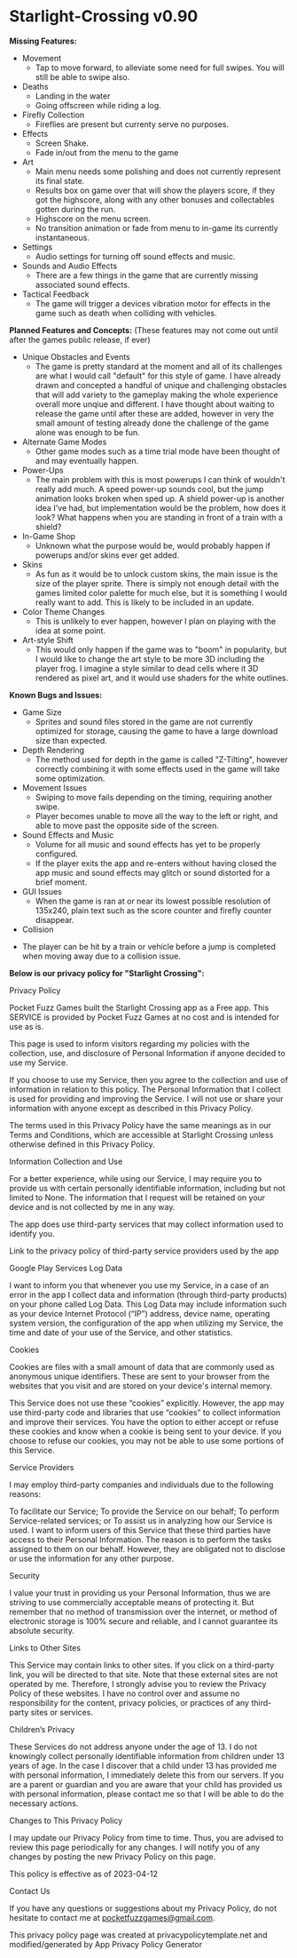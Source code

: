 # Starlight-Crossing v0.90
**Missing Features:**
* Movement
  - Tap to move forward, to alleviate some need for full swipes. You will still be able to swipe also.
* Deaths
  - Landing in the water
  - Going offscreen while riding a log.
* Firefly Collection
  - Fireflies are present but currenty serve no purposes.
* Effects
  - Screen Shake.
  - Fade in/out from the menu to the game
* Art
  - Main menu needs some polishing and does not currently represent its final state.
  - Results box on game over that will show the players score, if they got the highscore, along with any other bonuses and collectables gotten during the run.
  - Highscore on the menu screen.
  - No transition animation or fade from menu to in-game its currently instantaneous.
* Settings
  - Audio settings for turning off sound effects and music.
* Sounds and Audio Effects 
  - There are a few things in the game that are currently missing associated sound effects.
* Tactical Feedback
  - The game will trigger a devices vibration motor for effects in the game such as death when colliding with vehicles.
  
**Planned Features and Concepts:**
(These features  may not come out until after the games public release, if ever)
* Unique Obstacles and Events
  - The game is pretty standard at the moment and all of its challenges are what I would call "default" for this style of game. I have already drawn and concepted a handful of unique and challenging obstacles that will add variety to the gameplay making the whole experience overall more unqiue and different. I have thought about waiting to release the game until after these are added, however in very the small amount of testing already done the challenge of the game alone was enough to be fun.
* Alternate Game Modes
  - Other game modes such as a time trial mode have been thought of and may eventually happen.
* Power-Ups
  - The main problem with this is most powerups I can think of wouldn't really add much. A speed power-up sounds cool, but the jump animation looks broken when sped up. A shield power-up is another idea I've had, but implementation would be the problem, how does it look? What happens when you are standing in front of a train with a shield?
* In-Game Shop
  - Unknown what the purpose would be, would probably happen if powerups and/or skins ever get added.
* Skins
  - As fun as it would be to unlock custom skins, the main issue is the size of the player sprite. There is simply not enough detail with the games limited color palette for much else, but it is something I would really want to add. This is likely to be included in an update.
* Color Theme Changes
  - This is unlikely to ever happen, however I plan on playing with the idea at some point.
* Art-style Shift
  - This would only happen if the game was to "boom" in popularity, but I would like to change the art style to be more 3D including the player frog. I imagine a style similar to dead cells where it 3D rendered as pixel art, and it would use shaders for the white outlines.

**Known Bugs and Issues:**
* Game Size
  - Sprites and sound files stored in the game are not currently optimized for storage, causing the game to have a large download size than expected.
* Depth Rendering
  - The method used for depth in the game is called "Z-Tilting", however correctly combining it with some effects used in the game will take some optimization.
* Movement Issues
  - Swiping to move fails depending on the timing, requiring another swipe.
  - Player becomes unable to move all the way to the left or right, and able to move past the opposite side of the screen.
* Sound Effects and Music
  - Volume for all music and sound effects has yet to be properly configured.
  - If the player exits the app and re-enters without having closed the app music and sound effects may glitch or sound distorted for a brief moment.
* GUI Issues
  - When the game is ran at or near its lowest possible resolution of 135x240, plain text such as the score counter and firefly counter disappear.
* Collision
 - The player can be hit by a train or vehicle before a jump is completed when moving away due to a collision issue.
 
**Below is our privacy policy for "Starlight Crossing":**

Privacy Policy

Pocket Fuzz Games built the Starlight Crossing app as a Free app. This SERVICE is provided by Pocket Fuzz Games at no cost and is intended for use as is.

This page is used to inform visitors regarding my policies with the collection, use, and disclosure of Personal Information if anyone decided to use my Service.

If you choose to use my Service, then you agree to the collection and use of information in relation to this policy. The Personal Information that I collect is used for providing and improving the Service. I will not use or share your information with anyone except as described in this Privacy Policy.

The terms used in this Privacy Policy have the same meanings as in our Terms and Conditions, which are accessible at Starlight Crossing unless otherwise defined in this Privacy Policy.

Information Collection and Use

For a better experience, while using our Service, I may require you to provide us with certain personally identifiable information, including but not limited to None. The information that I request will be retained on your device and is not collected by me in any way.

The app does use third-party services that may collect information used to identify you.

Link to the privacy policy of third-party service providers used by the app

Google Play Services
Log Data

I want to inform you that whenever you use my Service, in a case of an error in the app I collect data and information (through third-party products) on your phone called Log Data. This Log Data may include information such as your device Internet Protocol (“IP”) address, device name, operating system version, the configuration of the app when utilizing my Service, the time and date of your use of the Service, and other statistics.

Cookies

Cookies are files with a small amount of data that are commonly used as anonymous unique identifiers. These are sent to your browser from the websites that you visit and are stored on your device's internal memory.

This Service does not use these “cookies” explicitly. However, the app may use third-party code and libraries that use “cookies” to collect information and improve their services. You have the option to either accept or refuse these cookies and know when a cookie is being sent to your device. If you choose to refuse our cookies, you may not be able to use some portions of this Service.

Service Providers

I may employ third-party companies and individuals due to the following reasons:

To facilitate our Service;
To provide the Service on our behalf;
To perform Service-related services; or
To assist us in analyzing how our Service is used.
I want to inform users of this Service that these third parties have access to their Personal Information. The reason is to perform the tasks assigned to them on our behalf. However, they are obligated not to disclose or use the information for any other purpose.

Security

I value your trust in providing us your Personal Information, thus we are striving to use commercially acceptable means of protecting it. But remember that no method of transmission over the internet, or method of electronic storage is 100% secure and reliable, and I cannot guarantee its absolute security.

Links to Other Sites

This Service may contain links to other sites. If you click on a third-party link, you will be directed to that site. Note that these external sites are not operated by me. Therefore, I strongly advise you to review the Privacy Policy of these websites. I have no control over and assume no responsibility for the content, privacy policies, or practices of any third-party sites or services.

Children’s Privacy

These Services do not address anyone under the age of 13. I do not knowingly collect personally identifiable information from children under 13 years of age. In the case I discover that a child under 13 has provided me with personal information, I immediately delete this from our servers. If you are a parent or guardian and you are aware that your child has provided us with personal information, please contact me so that I will be able to do the necessary actions.

Changes to This Privacy Policy

I may update our Privacy Policy from time to time. Thus, you are advised to review this page periodically for any changes. I will notify you of any changes by posting the new Privacy Policy on this page.

This policy is effective as of 2023-04-12

Contact Us

If you have any questions or suggestions about my Privacy Policy, do not hesitate to contact me at pocketfuzzgames@gmail.com.

This privacy policy page was created at privacypolicytemplate.net and modified/generated by App Privacy Policy Generator
